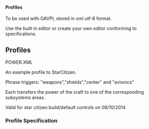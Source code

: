 #### Profiles

To be used with GAVPI, stored in xml utf-8 format.

Use the built in editor or create your own editor conforming to specifications.

## Profiles

POWER.XML

An example profile to StarCitizen. 

Phrase triggers:
    "weapons","shields","center" and "avionics" 
    
Each transfers the power of the craft to one of the corresponding subsystems areas. 

Valid for star citizen build/default controls on 08/10/2014


### Profile Specification



